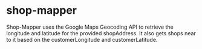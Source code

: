 # shop-mapper
Shop-Mapper uses the Google Maps Geocoding API to retrieve  the longitude and latitude for the provided shopAddress. It also gets shops near to it based on the customerLongitude and customerLatitude.
